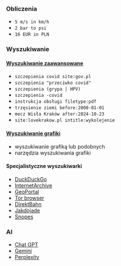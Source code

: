### Obliczenia

* `5 m/s in km/h`
* `2 bar to psi`
* `16 EUR in PLN`

### Wyszukiwanie

#### [Wyszukiwanie zaawansowane](https://www.google.com/advanced_search)

* `szczepienia covid site:gov.pl`
* `szczepienia "przeciwko covid"`
* `szczepienia (grypa | HPV)`
* `szczepienia -covid`
* `instrukcja obsługi filetype:pdf`
* `trzęsienie ziemi before:2000-01-01`
* `mecz Wisła Kraków after:2024-10-23`
* `site:lovekrakow.pl intitle:wykolejenie`

#### [Wyszukiwanie grafiki](https://images.google.com/)

* wyszukiwanie grafiką lub podobnych
* narzędzia wyszukiwania grafiki

#### Specjalistyczne wyszukiwarki

* [DuckDuckGo](https://duckduckgo.com/)
* [InternetArchive](https://web.archive.org/)
* [GeoPortal](https://www.geoportal.gov.pl/)
* [Tor browser](https://www.torproject.org/download/)
* [DirektBahn](https://direkt.bahn.guru/)
* [Jakdojade](https://jakdojade.pl/krakow)
* [Snopes](https://www.snopes.com/)

### AI

* [Chat GPT](https://chatgpt.com/)
* [Gemini](https://gemini.google.com/app)
* [Perplexity](https://www.perplexity.ai/)

